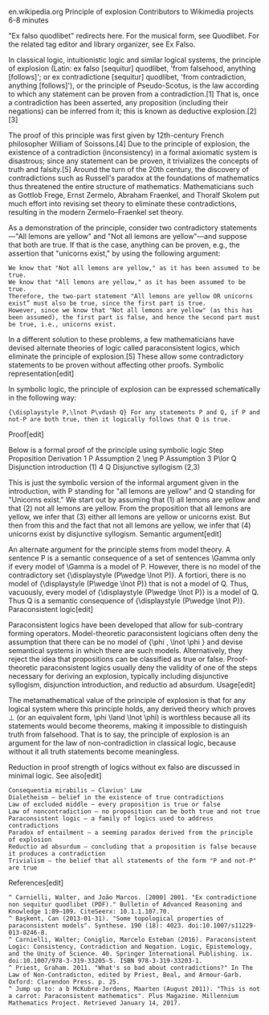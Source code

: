 
en.wikipedia.org
Principle of explosion
Contributors to Wikimedia projects
6-8 minutes

"Ex falso quodlibet" redirects here. For the musical form, see Quodlibet. For the related tag editor and library organizer, see Ex Falso.

In classical logic, intuitionistic logic and similar logical systems, the principle of explosion (Latin: ex falso [sequitur] quodlibet, 'from falsehood, anything [follows]'; or ex contradictione [sequitur] quodlibet, 'from contradiction, anything [follows]'), or the principle of Pseudo-Scotus, is the law according to which any statement can be proven from a contradiction.[1] That is, once a contradiction has been asserted, any proposition (including their negations) can be inferred from it; this is known as deductive explosion.[2][3]

The proof of this principle was first given by 12th-century French philosopher William of Soissons.[4] Due to the principle of explosion, the existence of a contradiction (inconsistency) in a formal axiomatic system is disastrous; since any statement can be proven, it trivializes the concepts of truth and falsity.[5] Around the turn of the 20th century, the discovery of contradictions such as Russell's paradox at the foundations of mathematics thus threatened the entire structure of mathematics. Mathematicians such as Gottlob Frege, Ernst Zermelo, Abraham Fraenkel, and Thoralf Skolem put much effort into revising set theory to eliminate these contradictions, resulting in the modern Zermelo–Fraenkel set theory.

As a demonstration of the principle, consider two contradictory statements—"All lemons are yellow" and "Not all lemons are yellow"—and suppose that both are true. If that is the case, anything can be proven, e.g., the assertion that "unicorns exist," by using the following argument:

    We know that "Not all lemons are yellow," as it has been assumed to be true.
    We know that "All lemons are yellow," as it has been assumed to be true.
    Therefore, the two-part statement "All lemons are yellow OR unicorns exist” must also be true, since the first part is true.
    However, since we know that "Not all lemons are yellow" (as this has been assumed), the first part is false, and hence the second part must be true, i.e., unicorns exist.

In a different solution to these problems, a few mathematicians have devised alternate theories of logic called paraconsistent logics, which eliminate the principle of explosion.[5] These allow some contradictory statements to be proven without affecting other proofs.
Symbolic representation[edit]

In symbolic logic, the principle of explosion can be expressed schematically in the following way:

    {\displaystyle P,\lnot P\vdash Q} For any statements P and Q, if P and not-P are both true, then it logically follows that Q is true.

Proof[edit]

Below is a formal proof of the principle using symbolic logic
Step  Proposition   Derivation
1   P   Assumption
2   \neg P  Assumption
3   P\lor Q   Disjunction introduction (1)
4   Q   Disjunctive syllogism (2,3)

This is just the symbolic version of the informal argument given in the introduction, with P standing for "all lemons are yellow" and Q standing for "Unicorns exist." We start out by assuming that (1) all lemons are yellow and that (2) not all lemons are yellow. From the proposition that all lemons are yellow, we infer that (3) either all lemons are yellow or unicorns exist. But then from this and the fact that not all lemons are yellow, we infer that (4) unicorns exist by disjunctive syllogism.
Semantic argument[edit]

An alternate argument for the principle stems from model theory. A sentence P is a semantic consequence of a set of sentences \Gamma only if every model of \Gamma is a model of P. However, there is no model of the contradictory set {\displaystyle (P\wedge \lnot P)}. A fortiori, there is no model of {\displaystyle (P\wedge \lnot P)} that is not a model of Q. Thus, vacuously, every model of {\displaystyle (P\wedge \lnot P)} is a model of Q. Thus Q is a semantic consequence of {\displaystyle (P\wedge \lnot P)}.
Paraconsistent logic[edit]

Paraconsistent logics have been developed that allow for sub-contrary forming operators. Model-theoretic paraconsistent logicians often deny the assumption that there can be no model of \{\phi , \lnot \phi \} and devise semantical systems in which there are such models. Alternatively, they reject the idea that propositions can be classified as true or false. Proof-theoretic paraconsistent logics usually deny the validity of one of the steps necessary for deriving an explosion, typically including disjunctive syllogism, disjunction introduction, and reductio ad absurdum.
Usage[edit]

The metamathematical value of the principle of explosion is that for any logical system where this principle holds, any derived theory which proves ⊥ (or an equivalent form, \phi \land \lnot \phi) is worthless because all its statements would become theorems, making it impossible to distinguish truth from falsehood. That is to say, the principle of explosion is an argument for the law of non-contradiction in classical logic, because without it all truth statements become meaningless.

Reduction in proof strength of logics without ex falso are discussed in minimal logic.
See also[edit]

    Consequentia mirabilis – Clavius' Law
    Dialetheism – belief in the existence of true contradictions
    Law of excluded middle – every proposition is true or false
    Law of noncontradiction – no proposition can be both true and not true
    Paraconsistent logic – a family of logics used to address contradictions
    Paradox of entailment – a seeming paradox derived from the principle of explosion
    Reductio ad absurdum – concluding that a proposition is false because it produces a contradiction
    Trivialism – the belief that all statements of the form "P and not-P" are true

References[edit]

    ^ Carnielli, Walter, and João Marcos. [2000] 2001. "Ex contradictione non sequitur quodlibet (PDF)." Bulletin of Advanced Reasoning and Knowledge 1:89–109. CiteSeerx: 10.1.1.107.70.
    ^ Başkent, Can (2013-01-31). "Some topological properties of paraconsistent models". Synthese. 190 (18): 4023. doi:10.1007/s11229-013-0246-8.
    ^ Carnielli, Walter; Coniglio, Marcelo Esteban (2016). Paraconsistent Logic: Consistency, Contradiction and Negation. Logic, Epistemology, and the Unity of Science. 40. Springer International Publishing. ix. doi:10.1007/978-3-319-33205-5. ISBN 978-3-319-33203-1.
    ^ Priest, Graham. 2011. "What's so bad about contradictions?" In The Law of Non-Contradicton, edited by Priest, Beal, and Armour-Garb. Oxford: Clarendon Press. p. 25.
    ^ Jump up to: a b McKubre-Jordens, Maarten (August 2011). "This is not a carrot: Paraconsistent mathematics". Plus Magazine. Millennium Mathematics Project. Retrieved January 14, 2017.

